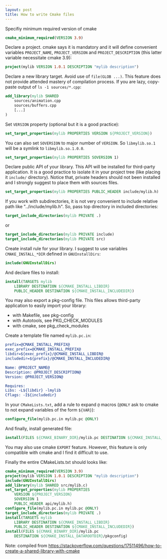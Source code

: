 ```yaml
---
layout: post
title: How to write Cmake files
---
```


Specifiy minimum required version of cmake

```cmake
cmake_minimum_required(VERSION 3.9)
```

Declare a project. cmake says it is mandatory and it will define convenient variables `PROJECT_NAME`, `PROJECT_VERSION` and `PROJECT_DESCRIPTION` (this latter variable necessitate cmake 3.9):

```cmake
project(mylib VERSION 1.0.1 DESCRIPTION "mylib description")
```

Declare a new library target. Avoid use of `file(GLOB ...)`. This feature does not provide attended mastery of compilation process. If you are lazy, copy-paste output of `ls -1 sources/*.cpp`:
```cmake
add_library(mylib SHARED
    sources/animation.cpp
    sources/buffers.cpp
    [...]
)
```
Set `VERSION` property (optional but it is a good practice):
```cmake
set_target_properties(mylib PROPERTIES VERSION ${PROJECT_VERSION})
```
You can also set `SOVERSION` to major number of `VERSION`. So `libmylib.so.1` will be a symlink to `libmylib.so.1.0.0`.
```cmake
set_target_properties(mylib PROPERTIES SOVERSION 1)
```
Declare public API of your library. This API will be installed for third-party application. It is a good practice to isolate it in your project tree (like placing it `include/` directory). Notice that, private headers should not been installed and I strongly suggest to place them with sources files.
```cmake
set_target_properties(mylib PROPERTIES PUBLIC_HEADER include/mylib.h)
```
If you work with subdirectories, it is not very convenient to include relative path like "../include/mylib.h". So, pass top directory in included directories:
```cmake
target_include_directories(mylib PRIVATE .)
```
or
```cmake
target_include_directories(mylib PRIVATE include)
target_include_directories(mylib PRIVATE src)
```
Create install rule for your library. I suggest to use variables `CMAKE_INSTALL_*DIR` defined in `GNUInstallDirs`:
```cmake
include(GNUInstallDirs)
```
And declare files to install:
```cmake
install(TARGETS mylib
    LIBRARY DESTINATION ${CMAKE_INSTALL_LIBDIR}
    PUBLIC_HEADER DESTINATION ${CMAKE_INSTALL_INCLUDEDIR})
```
You may also export a pkg-config file. This files allows third-party application to easily import your library:

* with Makefile, see pkg-config
* with Autotools, see PKG_CHECK_MODULES
* with cmake, see pkg_check_modules

Create a template file named `mylib.pc.in`:
```cmake
prefix=@CMAKE_INSTALL_PREFIX@
exec_prefix=@CMAKE_INSTALL_PREFIX@
libdir=${exec_prefix}/@CMAKE_INSTALL_LIBDIR@
includedir=${prefix}/@CMAKE_INSTALL_INCLUDEDIR@

Name: @PROJECT_NAME@
Description: @PROJECT_DESCRIPTION@
Version: @PROJECT_VERSION@

Requires:
Libs: -L${libdir} -lmylib
Cflags: -I${includedir}
```
In your `CMakeLists.txt`, add a rule to expand `@` macros (`@ONLY` ask to cmake to not expand variables of the form `${VAR}`):
```cmake
configure_file(mylib.pc.in mylib.pc @ONLY)
```
And finally, install generated file:
```cmake
install(FILES ${CMAKE_BINARY_DIR}/mylib.pc DESTINATION ${CMAKE_INSTALL_DATAROOTDIR}/pkgconfig)
```
You may also use cmake `EXPORT` feature. However, this feature is only compatible with cmake and I find it difficult to use.

Finally the entire CMakeLists.txt should looks like:
```cmake
cmake_minimum_required(VERSION 3.9)
project(mylib VERSION 1.0.1 DESCRIPTION "mylib description")
include(GNUInstallDirs)
add_library(mylib SHARED src/mylib.c)
set_target_properties(mylib PROPERTIES
    VERSION ${PROJECT_VERSION}
    SOVERSION 1
    PUBLIC_HEADER api/mylib.h)
configure_file(mylib.pc.in mylib.pc @ONLY)
target_include_directories(mylib PRIVATE .)
install(TARGETS mylib
    LIBRARY DESTINATION ${CMAKE_INSTALL_LIBDIR}
    PUBLIC_HEADER DESTINATION ${CMAKE_INSTALL_INCLUDEDIR})
install(FILES ${CMAKE_BINARY_DIR}/mylib.pc
    DESTINATION ${CMAKE_INSTALL_DATAROOTDIR}/pkgconfig)
```


Note: compiled from https://stackoverflow.com/questions/17511496/how-to-create-a-shared-library-with-cmake
